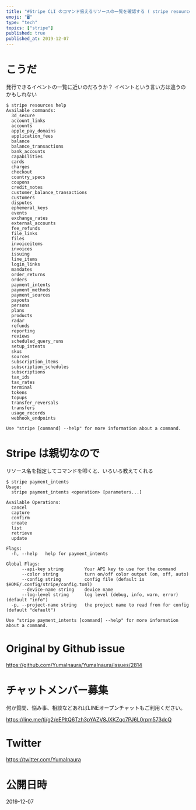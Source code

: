 ```yaml
---
title: "#Stripe CLI のコマンド扱えるリソースの一覧を確認する ( stripe resources help ) "
emoji: "🖥"
type: "tech"
topics: ["stripe"]
published: true
published_at: 2019-12-07
---
```


# こうだ

発行できるイベントの一覧に近いのだろうか？
イベントという言い方は違うのかもしれない

```
$ stripe resources help
Available commands:
  3d_secure
  account_links
  accounts
  apple_pay_domains
  application_fees
  balance
  balance_transactions
  bank_accounts
  capabilities
  cards
  charges
  checkout
  country_specs
  coupons
  credit_notes
  customer_balance_transactions
  customers
  disputes
  ephemeral_keys
  events
  exchange_rates
  external_accounts
  fee_refunds
  file_links
  files
  invoiceitems
  invoices
  issuing
  line_items
  login_links
  mandates
  order_returns
  orders
  payment_intents
  payment_methods
  payment_sources
  payouts
  persons
  plans
  products
  radar
  refunds
  reporting
  reviews
  scheduled_query_runs
  setup_intents
  skus
  sources
  subscription_items
  subscription_schedules
  subscriptions
  tax_ids
  tax_rates
  terminal
  tokens
  topups
  transfer_reversals
  transfers
  usage_records
  webhook_endpoints

Use "stripe [command] --help" for more information about a command.

```

# Stripe は親切なので

リソース名を指定してコマンドを叩くと、いろいろ教えてくれる

```
$ stripe payment_intents
Usage:
  stripe payment_intents <operation> [parameters...]

Available Operations:
  cancel
  capture
  confirm
  create
  list
  retrieve
  update

Flags:
  -h, --help   help for payment_intents

Global Flags:
      --api-key string        Your API key to use for the command
      --color string          turn on/off color output (on, off, auto)
      --config string         config file (default is $HOME/.config/stripe/config.toml)
      --device-name string    device name
      --log-level string      log level (debug, info, warn, error) (default "info")
  -p, --project-name string   the project name to read from for config (default "default")

Use "stripe payment_intents [command] --help" for more information about a command.
```

# Original by Github issue

https://github.com/YumaInaura/YumaInaura/issues/2814








<!-- Update From Qiita API -->

# チャットメンバー募集


何か質問、悩み事、相談などあればLINEオープンチャットもご利用ください。

https://line.me/ti/g2/eEPltQ6Tzh3pYAZV8JXKZqc7PJ6L0rpm573dcQ





# Twitter


https://twitter.com/YumaInaura


<!-- Update From Qiita API -->



# 公開日時

2019-12-07
